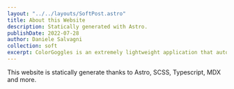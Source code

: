 ```yaml
---
layout: "../../layouts/SoftPost.astro"
title: About this Website
description: Statically generated with Astro.
publishDate: 2022-07-28
author: Daniele Salvagni
collection: soft
excerpt: ColorGoggles is an extremely lightweight application that automatically manages your digital saturation when playing games to enhance visibility. This is an alternative to VibranceGUI for Intel HD Graphics or dual-graphics laptops.
---
```


This website is statically generate thanks to Astro, SCSS, Typescript, MDX and more.



<style>
.badges {
    text-align: center;
    margin: 1em 0;
}

.badges img {
    display:inline-block;
}

</style>
